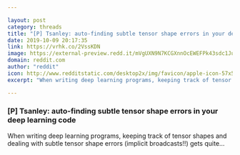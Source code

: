 ```yaml
---

layout: post
category: threads
title: "[P] Tsanley: auto-finding subtle tensor shape errors in your deep learning code"
date: 2019-10-09 20:17:35
link: https://vrhk.co/2VssKDN
image: https://external-preview.redd.it/mVgUXN9N7KCGXnnOcEWEFPk43sdc1Ju9HT8LFDusbcg.jpg?width=420&height=219.895287958&auto=webp&s=5bdd5a6af4288ae7d84f607d47b71e9704e8fad4
domain: reddit.com
author: "reddit"
icon: http://www.redditstatic.com/desktop2x/img/favicon/apple-icon-57x57.png
excerpt: "When writing deep learning programs, keeping track of tensor shapes and dealing with subtle tensor shape errors (implicit broadcasts!!) gets quite..."

---
```


### [P] Tsanley: auto-finding subtle tensor shape errors in your deep learning code

When writing deep learning programs, keeping track of tensor shapes and dealing with subtle tensor shape errors (implicit broadcasts!!) gets quite...